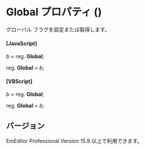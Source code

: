 # Global プロパティ ()

グローバル フラグを設定または取得します。

#### \[JavaScript\]

_b_ = reg. **Global**;

reg. **Global** = _b_;

#### \[VBScript\]

_b_ = reg. **Global**;

reg. **Global** = _b_;

## バージョン

EmEditor Professional Version 15.9 以上で利用できます。